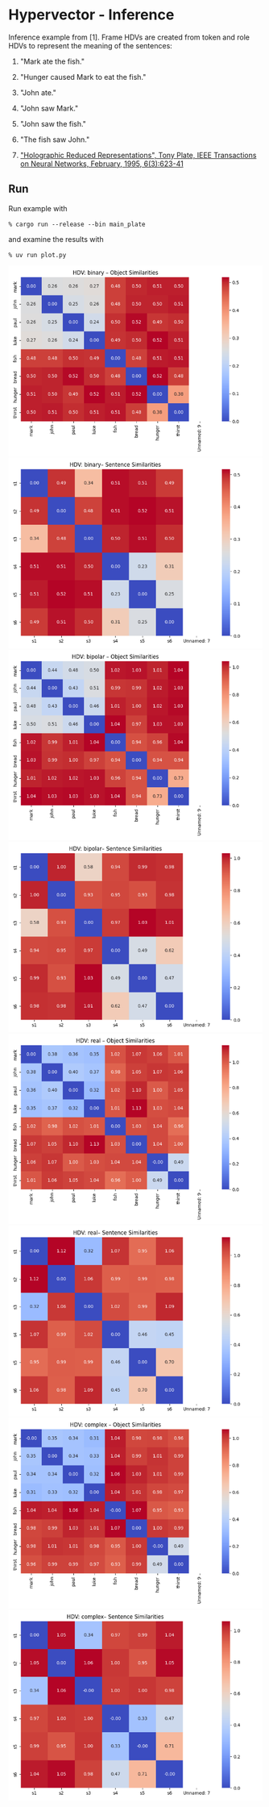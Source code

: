 # Hypervector - Inference

Inference example from [1]. Frame HDVs are created from token and role HDVs to represent the meaning
of the sentences:

1. "Mark ate the fish."
1. "Hunger caused Mark to eat the fish."
1. "John ate."
1. "John saw Mark."
1. "John saw the fish."
1. "The fish saw John."

1. ["Holographic Reduced Representations", Tony Plate, IEEE Transactions on Neural Networks, February, 1995, 6(3):623-41](https://www.researchgate.net/publication/5589577_Holographic_Reduced_Representations)

Run
-----

Run example with
```
% cargo run --release --bin main_plate
```

and examine the results with

```
% uv run plot.py
```
![PNG](https://github.com/jesper-olsen/hypervector/blob/master/ASSETS/BinaryHDV_objects.png)
![PNG](https://github.com/jesper-olsen/hypervector/blob/master/ASSETS/BinaryHDV_sentences.png)
![PNG](https://github.com/jesper-olsen/hypervector/blob/master/ASSETS/BipolarHDV_objects.png)
![PNG](https://github.com/jesper-olsen/hypervector/blob/master/ASSETS/BipolarHDV_sentences.png)
![PNG](https://github.com/jesper-olsen/hypervector/blob/master/ASSETS/RealHDV_objects.png)
![PNG](https://github.com/jesper-olsen/hypervector/blob/master/ASSETS/RealHDV_sentences.png)
![PNG](https://github.com/jesper-olsen/hypervector/blob/master/ASSETS/ComplexHDV_objects.png)
![PNG](https://github.com/jesper-olsen/hypervector/blob/master/ASSETS/ComplexHDV_sentences.png)
